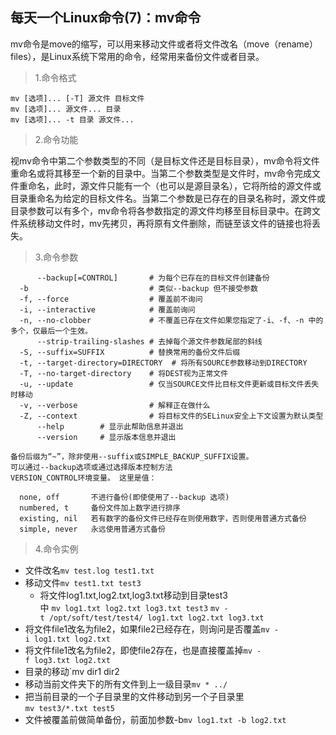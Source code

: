 ## 每天一个Linux命令(7)：mv命令

mv命令是move的缩写，可以用来移动文件或者将文件改名（move（rename）files），是Linux系统下常用的命令，经常用来备份文件或者目录。

> 1.命令格式

```shell
mv [选项]... [-T] 源文件 目标文件
mv [选项]... 源文件... 目录
mv [选项]... -t 目录 源文件...
```

> 2.命令功能

视mv命令中第二个参数类型的不同（是目标文件还是目标目录），mv命令将文件重命名或将其移至一个新的目录中。当第二个参数类型是文件时，mv命令完成文件重命名，此时，源文件只能有一个（也可以是源目录名），它将所给的源文件或目录重命名为给定的目标文件名。当第二个参数是已存在的目录名称时，源文件或目录参数可以有多个，mv命令将各参数指定的源文件均移至目标目录中。在跨文件系统移动文件时，mv先拷贝，再将原有文件删除，而链至该文件的链接也将丢失。

> 3.命令参数

```shell
      --backup[=CONTROL]       # 为每个已存在的目标文件创建备份
  -b                           # 类似--backup 但不接受参数
  -f, --force                  # 覆盖前不询问
  -i, --interactive            # 覆盖前询问
  -n, --no-clobber             # 不覆盖已存在文件如果您指定了-i、-f、-n 中的多个，仅最后一个生效。
      --strip-trailing-slashes # 去掉每个源文件参数尾部的斜线
  -S, --suffix=SUFFIX		   # 替换常用的备份文件后缀
  -t, --target-directory=DIRECTORY  # 将所有SOURCE参数移动到DIRECTORY
  -T, --no-target-directory    # 将DEST视为正常文件
  -u, --update                 # 仅当SOURCE文件比目标文件更新或目标文件丢失时移动
  -v, --verbose                # 解释正在做什么
  -Z, --context                # 将目标文件的SELinux安全上下文设置为默认类型
      --help		# 显示此帮助信息并退出
      --version		# 显示版本信息并退出

备份后缀为“~”，除非使用--suffix或SIMPLE_BACKUP_SUFFIX设置。
可以通过--backup选项或通过选择版本控制方法
VERSION_CONTROL环境变量。 这里是值：

  none, off       不进行备份(即使使用了--backup 选项)
  numbered, t     备份文件加上数字进行排序
  existing, nil   若有数字的备份文件已经存在则使用数字，否则使用普通方式备份
  simple, never   永远使用普通方式备份

```

> 4.命令实例

- 文件改名`mv test.log test1.txt`
- 移动文件`mv test1.txt test3`
  - 将文件log1.txt,log2.txt,log3.txt移动到目录test3中 `mv log1.txt log2.txt log3.txt test3` `mv -t /opt/soft/test/test4/ log1.txt log2.txt log3.txt `
- 将文件file1改名为file2，如果file2已经存在，则询问是否覆盖`mv -i log1.txt log2.txt`
- 将文件file1改名为file2，即使file2存在，也是直接覆盖掉`mv -f log3.txt log2.txt`
- 目录的移动`mv dir1 dir2 
- 移动当前文件夹下的所有文件到上一级目录`mv * ../`
- 把当前目录的一个子目录里的文件移动到另一个子目录里`mv test3/*.txt test5`
- 文件被覆盖前做简单备份，前面加参数-b`mv log1.txt -b log2.txt`
